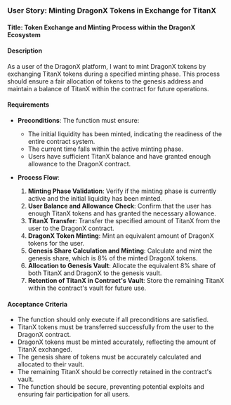 ### User Story: Minting DragonX Tokens in Exchange for TitanX

#### Title: Token Exchange and Minting Process within the DragonX Ecosystem

#### Description
As a user of the DragonX platform, I want to mint DragonX tokens by exchanging TitanX tokens during a specified minting phase. This process should ensure a fair allocation of tokens to the genesis address and maintain a balance of TitanX within the contract for future operations.

#### Requirements
- **Preconditions**: The function must ensure:
  - The initial liquidity has been minted, indicating the readiness of the entire contract system.
  - The current time falls within the active minting phase.
  - Users have sufficient TitanX balance and have granted enough allowance to the DragonX contract.

- **Process Flow**:
  1. **Minting Phase Validation**: Verify if the minting phase is currently active and the initial liquidity has been minted.
  2. **User Balance and Allowance Check**: Confirm that the user has enough TitanX tokens and has granted the necessary allowance.
  3. **TitanX Transfer**: Transfer the specified amount of TitanX from the user to the DragonX contract.
  4. **DragonX Token Minting**: Mint an equivalent amount of DragonX tokens for the user.
  5. **Genesis Share Calculation and Minting**: Calculate and mint the genesis share, which is 8% of the minted DragonX tokens.
  6. **Allocation to Genesis Vault**: Allocate the equivalent 8% share of both TitanX and DragonX to the genesis vault.
  7. **Retention of TitanX in Contract's Vault**: Store the remaining TitanX within the contract's vault for future use.

#### Acceptance Criteria
- The function should only execute if all preconditions are satisfied.
- TitanX tokens must be transferred successfully from the user to the DragonX contract.
- DragonX tokens must be minted accurately, reflecting the amount of TitanX exchanged.
- The genesis share of tokens must be accurately calculated and allocated to their vault.
- The remaining TitanX should be correctly retained in the contract's vault.
- The function should be secure, preventing potential exploits and ensuring fair participation for all users.
